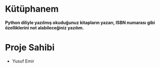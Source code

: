# Kütüphanem
**Python diliyle yazılmış okuduğunuz kitapların yazarı, ISBN numarası gibi özelliklerini not alabileceğiniz yazılım.**

# Proje Sahibi
- Yusuf Emir
